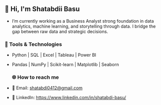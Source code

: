 ## 👋 Hi, I'm Shatabdii Basu
-  I’m currently  working as a Business Analyst strong foundation in data analytics, machine learning, and storytelling through data. I bridge the gap between raw data and strategic decisions.

### 🔧 Tools & Technologies
- Python | SQL | Excel | Tableau | Power BI
- Pandas | NumPy | Scikit-learn | Matplotlib | Seaborn

  ### 🌐 How to reach me 
- 📧 Email: shatabdi0412@gmail.com
- 💼 LinkedIn: https://www.linkedin.com/in/shatabdi-basu/
